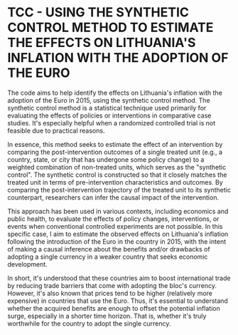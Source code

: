 # TCC - USING THE SYNTHETIC CONTROL METHOD TO ESTIMATE THE EFFECTS ON LITHUANIA'S INFLATION WITH THE ADOPTION OF THE EURO

The code aims to help identify the effects on Lithuania's inflation with the adoption of the Euro in 2015, using the synthetic control method. The synthetic control method is a statistical technique used primarily for evaluating the effects of policies or interventions in comparative case studies. It's especially helpful when a randomized controlled trial is not feasible due to practical reasons.

In essence, this method seeks to estimate the effect of an intervention by comparing the post-intervention outcomes of a single treated unit (e.g., a country, state, or city that has undergone some policy change) to a weighted combination of non-treated units, which serves as the "synthetic control". The synthetic control is constructed so that it closely matches the treated unit in terms of pre-intervention characteristics and outcomes. By comparing the post-intervention trajectory of the treated unit to its synthetic counterpart, researchers can infer the causal impact of the intervention.

This approach has been used in various contexts, including economics and public health, to evaluate the effects of policy changes, interventions, or events when conventional controlled experiments are not possible. In this specific case, I aim to estimate the observed effects on Lithuania's inflation following the introduction of the Euro in the country in 2015, with the intent of making a causal inference about the benefits and/or drawbacks of adopting a single currency in a weaker country that seeks economic development.

In short, it's understood that these countries aim to boost international trade by reducing trade barriers that come with adopting the bloc's currency. However, it's also known that prices tend to be higher (relatively more expensive) in countries that use the Euro. Thus, it's essential to understand whether the acquired benefits are enough to offset the potential inflation surge, especially in a shorter time horizon. That is, whether it's truly worthwhile for the country to adopt the single currency.
